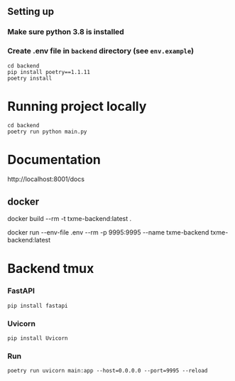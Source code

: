 ## Setting up
### Make sure python 3.8 is installed

### Create .env file in `backend` directory (see `env.example`)

```shell
cd backend
pip install poetry==1.1.11
poetry install
```

# Running project locally
```shell
cd backend
poetry run python main.py
```

# Documentation 

http://localhost:8001/docs

## docker 

docker build --rm -t txme-backend:latest .

docker run --env-file .env --rm  -p 9995:9995 --name txme-backend txme-backend:latest 


# Backend tmux

### FastAPI
```
pip install fastapi
```

### Uvicorn
```
pip install Uvicorn
```

### Run
```
poetry run uvicorn main:app --host=0.0.0.0 --port=9995 --reload  
```

